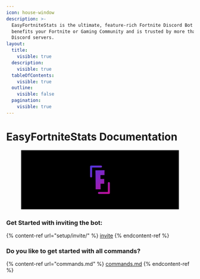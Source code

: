 ```yaml
---
icon: house-window
description: >-
  EasyFortniteStats is the ultimate, feature-rich Fortnite Discord Bot which
  benefits your Fortnite or Gaming Community and is trusted by more than 80,000
  Discord servers.
layout:
  title:
    visible: true
  description:
    visible: true
  tableOfContents:
    visible: true
  outline:
    visible: false
  pagination:
    visible: true
---
```


# EasyFortniteStats Documentation

<div data-full-width="false">

<figure><img src=".gitbook/assets/Frame 3.png" alt=""><figcaption></figcaption></figure>

</div>

### Get Started with inviting the bot:

{% content-ref url="setup/invite/" %}
[invite](setup/invite/)
{% endcontent-ref %}

### Do you like to get started with all commands?

{% content-ref url="commands.md" %}
[commands.md](commands.md)
{% endcontent-ref %}

